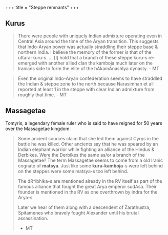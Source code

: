 +++
title = "Steppe remnants"
+++

## Kurus
> There were people with uniquely Indian admixture operating even in Central Asia around the time of the Aryan transition. This suggests that Indo-Aryan power was actually straddling their steppe base & northern India. I believe the memory of the former is that of the uttara-kuru-s. ... [I] hold that a branch of these steppe kuru-s re-emerged with another allied clan the kamboja much later on the Iranians side to form the elite of the hAkamAnashIya dynasty. - MT

> Even the original Indo-Aryan confederation seems to have straddled the Indian & steppe zone to the north because Narasimhan et all reported at least 1 in the steppe with clear Indian admixture from roughly that time. - MT

## Massagetae
Tomyris, a legendary female ruler who is said to have reigned for 50 years over the Massagetae kingdom.

> Some ancient sources claim that she led them against Cyrys in the battle he was killed. Other ancients say that he was speared by an Indian elephant warrior while fighting an alliance of the Hindus & Derbikes. Were the Derbikes the same as/or a branch of the Massagetae? The term Massagetae seems to come from a old Iranic cognate of **matsya**. Just like some **kuru-kamboja**-s were left behind on the steppes were some matsya-s too left behind. 
>
> The dR^ibhika-s are mentioned already in the RV itself as part of the famous alliance that fought the great Arya emperor sudAsa. Their founder is mentioned in the RV as one overthrown by indra for the Arya-s
>
> Later we hear of them along with a descendent of Zarathustra, Spitamenes who bravely fought Alexander until his brutal assassination.
>
> - MT

